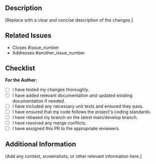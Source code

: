<!-- Please provide a brief and clear description of the changes in this pull request. -->

## Description

[Replace with a clear and concise description of the changes.]

<!-- List any related issues by using GitHub issue references (e.g., #123). -->

## Related Issues

- Closes #issue_number
- Addresses #another_issue_number

<!-- Provide a checklist of tasks for the PR author and reviewers to complete. -->

## Checklist

**For the Author:**

- [ ] I have tested my changes thoroughly.
- [ ] I have added relevant documentation and updated existing documentation if needed.
- [ ] I have included any necessary unit tests and ensured they pass.
- [ ] I have ensured that my code follows the project's coding standards.
- [ ] I have rebased my branch on the latest main/develop branch.
- [ ] I have resolved any merge conflicts.
- [ ] I have assigned this PR to the appropriate reviewers.

<!-- Add any additional context or information about the changes if necessary. -->

## Additional Information

[Add any context, screenshots, or other relevant information here.]